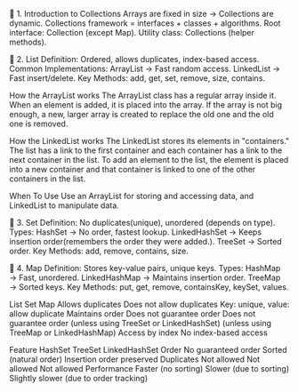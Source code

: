 🔹 1. Introduction to Collections
Arrays are fixed in size → Collections are dynamic.
Collections framework = interfaces + classes + algorithms.
Root interface: Collection (except Map).
Utility class: Collections (helper methods).

🔹 2. List
Definition: Ordered, allows duplicates, index-based access.
Common Implementations:
    ArrayList → Fast random access.
    LinkedList → Fast insert/delete.
Key Methods: add, get, set, remove, size, contains.

How the ArrayList works
The ArrayList class has a regular array inside it. When an element is added, it is placed into the array. 
If the array is not big enough, a new, larger array is created to replace the old one and the old one is removed.

How the LinkedList works
The LinkedList stores its elements in "containers." 
The list has a link to the first container and each container has a link to the next container in the list. 
To add an element to the list, the element is placed into a new container and that container is linked to one of the other containers in the list.

When To Use
Use an ArrayList for storing and accessing data, and LinkedList to manipulate data.

🔹 3. Set
Definition: No duplicates(unique), unordered (depends on type).
Types:
    HashSet → No order, fastest lookup.
    LinkedHashSet → Keeps insertion order(remembers the order they were added.).
    TreeSet → Sorted order.
Key Methods: add, remove, contains, size.

🔹 4. Map
Definition: Stores key-value pairs, unique keys.
Types:
    HashMap → Fast, unordered.
    LinkedHashMap → Maintains insertion order.
    TreeMap → Sorted keys.
Key Methods: put, get, remove, containsKey, keySet, values.


List	                Set                                         Map
Allows duplicates	    Does not allow duplicates                   Key: unique, value: allow duplicate
Maintains order	        Does not guarantee order                    Does not guarantee order
                        (unless using TreeSet or LinkedHashSet)     (unless using TreeMap or LinkedHashMap)
Access by index	        No index-based access


Feature	            HashSet	                    TreeSet                         LinkedHashSet
Order	            No guaranteed order	        Sorted (natural order)          Insertion order preserved
Duplicates	        Not allowed	                Not allowed                     Not allowed
Performance	        Faster (no sorting)	        Slower (due to sorting)         Slightly slower (due to order tracking)